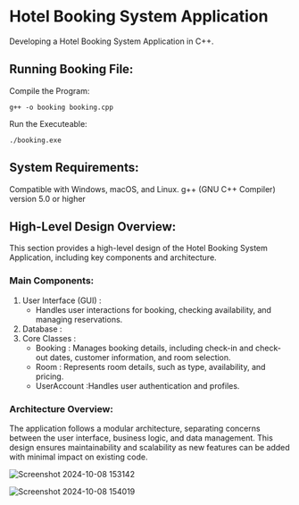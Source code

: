 # Hotel Booking System Application

Developing a Hotel Booking System Application in C++.

## Running Booking File:

Compile the Program:
```
g++ -o booking booking.cpp
```

Run the Executeable:
```
./booking.exe
```

## System Requirements:
Compatible with Windows, macOS, and Linux.
g++ (GNU C++ Compiler) version 5.0 or higher

## High-Level Design Overview:
This section provides a high-level design of the Hotel Booking System Application, including key components and architecture.

### Main Components:
1. User Interface (GUI) :
   - Handles user interactions for booking, checking availability, and managing reservations.
2. Database :
3. Core Classes :
   - Booking : Manages booking details, including check-in and check-out dates, customer information, and room selection.
   - Room : Represents room details, such as type, availability, and pricing.
   - UserAccount :Handles user authentication and profiles.
  

### Architecture Overview:
The application follows a modular architecture, separating concerns between the user interface, business logic, and data management. This design ensures maintainability and scalability as new features can be added with minimal impact on existing code.

   ![Screenshot 2024-10-08 153142](https://github.com/user-attachments/assets/fd4d9177-b32f-4dd6-a6f1-6234c9c97e3d)

![Screenshot 2024-10-08 154019](https://github.com/user-attachments/assets/6e628204-d9b6-4c39-b50c-2b87abc4b761)
